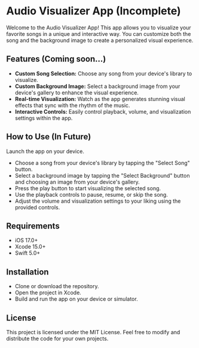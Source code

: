# Audio Visualizer App (Incomplete)
Welcome to the Audio Visualizer App! This app allows you to visualize your favorite songs in a unique and interactive way. You can customize both the song and the background image to create a personalized visual experience.

## Features (Coming soon...)
- **Custom Song Selection:** Choose any song from your device's library to visualize.
- **Custom Background Image:** Select a background image from your device's gallery to enhance the visual experience.
- **Real-time Visualization:** Watch as the app generates stunning visual effects that sync with the rhythm of the music.
- **Interactive Controls:** Easily control playback, volume, and visualization settings within the app.
## How to Use (In Future)
Launch the app on your device.
- Choose a song from your device's library by tapping the "Select Song" button.
- Select a background image by tapping the "Select Background" button and choosing an image from your device's gallery.
- Press the play button to start visualizing the selected song.
- Use the playback controls to pause, resume, or skip the song.
- Adjust the volume and visualization settings to your liking using the provided controls.

## Requirements
- iOS 17.0+
- Xcode 15.0+
- Swift 5.0+

## Installation
- Clone or download the repository.
- Open the project in Xcode.
- Build and run the app on your device or simulator.

## License
This project is licensed under the MIT License. Feel free to modify and distribute the code for your own projects.
